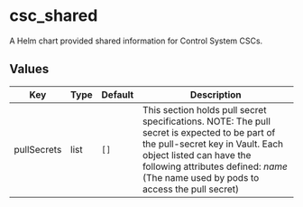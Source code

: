# csc_shared

A Helm chart provided shared information for Control System CSCs.

## Values

| Key | Type | Default | Description |
|-----|------|---------|-------------|
| pullSecrets | list | `[]` | This section holds pull secret specifications. NOTE: The pull secret is expected to be part of the pull-secret key in Vault. Each object listed can have the following attributes defined: _name_ (The name used by pods to access the pull secret) |
